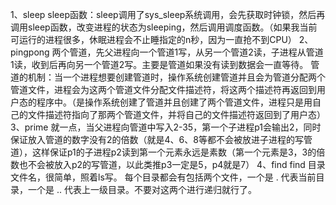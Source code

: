 1、sleep
sleep函数：sleep调用了sys_sleep系统调用，会先获取时钟锁，然后再调用sleep函数，改变进程的状态为sleeping，然后调用调度函数。（如果我当前可运行的进程很多，休眠进程会不止睡指定的n秒，因为一直抢不到CPU）
2、pingpong
 两个管道，先父进程向一个管道1写，从另一个管道2读，子进程从管道1读，收到后再向另一个管道2写。主要是管道如果没有读到数据会一直等待。
 管道的机制：当一个进程想要创建管道时，操作系统创建管道并且会为管道分配两个管道文件，进程会为这两个管道文件分配文件描述符，将这两个描述符再返回到用户态的程序中。（是操作系统创建了管道并且创建了两个管道文件，进程只是用自己的文件描述符指向了那两个管道文件，并将自己的文件描述符返回到了用户态）
3、prime
就一点，当父进程向管道中写入2-35，第一个子进程p1会输出2，同时保证放入管道的数字没有2的倍数（就是4、6、8等都不会被放进子进程的写管道），这样保证p1的子进程p2读到第一个元素永远是素数（第一个元素是3，3的倍数也不会被放入p2的写管道，以此类推p3一定是5，p4就是7）
4、find
find 目录 文件名，很简单，照着ls写。
每个目录都会有包括两个文件，一个是 . 代表当前目录，一个是 .. 代表上一级目录。不要对这两个进行递归就行了。